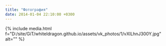 ```yaml
---
title: "Фотография"
date: 2014-01-04 22:10:00 +0300
---
```



{% include media.html f="D:/site/GiT/whiteldragon.github.io/assets/vk_photos/1/vXlLhnJ300Y.jpg" alt="" %}
